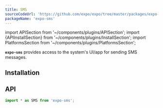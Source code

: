 ```yaml
---
title: SMS
sourceCodeUrl: 'https://github.com/expo/expo/tree/master/packages/expo-sms'
packageName: 'expo-sms'
---
```


import APISection from '~/components/plugins/APISection';
import {APIInstallSection} from '~/components/plugins/InstallSection';
import PlatformsSection from '~/components/plugins/PlatformsSection';

**`expo-sms`** provides access to the system's UI/app for sending SMS messages.

<PlatformsSection android emulator ios simulator />

## Installation

<APIInstallSection />

## API

```js
import * as SMS from 'expo-sms';
```

<APISection packageName="expo-sms" apiName="SMS" />